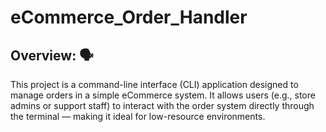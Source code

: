 # eCommerce_Order_Handler

## Overview: 🗣️  
This project is a command-line interface (CLI) application designed to manage orders in a simple eCommerce system.
It allows users (e.g., store admins or support staff) to interact with the order system directly through the terminal — making it
ideal for low-resource environments.
